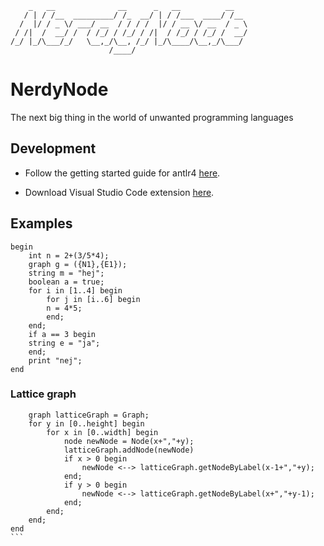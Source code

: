 ```
    _   __              __      _   __          __
   / | / /__  _________/ /_  __/ | / /___  ____/ /__
  /  |/ / _ \/ ___/ __  / / / /  |/ / __ \/ __  / _ \
 / /|  /  __/ /  / /_/ / /_/ / /|  / /_/ / /_/ /  __/
/_/ |_/\___/_/   \__,_/\__, /_/ |_/\____/\__,_/\___/
                      /____/
```

# NerdyNode

The next big thing in the world of unwanted programming languages

## Development

-   Follow the getting started guide for antlr4 [here](https://github.com/antlr/antlr4/blob/master/doc/getting-started.md).

-   Download Visual Studio Code extension [here](https://marketplace.visualstudio.com/items?itemName=mike-lischke.vscode-antlr4).

## Examples

```
begin
    int n = 2+(3/5*4);
    graph g = ({N1},{E1});
    string m = "hej";
    boolean a = true;
    for i in [1..4] begin
        for j in [i..6] begin
        n = 4*5;
        end;
    end;
    if a == 3 begin
    string e = "ja";
    end;
    print "nej";
end
```

### Lattice graph

````
    graph latticeGraph = Graph;
    for y in [0..height] begin
        for x in [0..width] begin
            node newNode = Node(x+","+y);
            latticeGraph.addNode(newNode)
            if x > 0 begin
                newNode <--> latticeGraph.getNodeByLabel(x-1+","+y);
            end;
            if y > 0 begin
                newNode <--> latticeGraph.getNodeByLabel(x+","+y-1);
            end;
        end;
    end;
end
```
````
